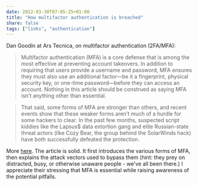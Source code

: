 ```yaml
---
date: 2022-03-30T07:05:25+01:00
title: "How multifactor authentication is breached"
share: false
tags: ["links", "authentication"]
---
```

Dan Goodin at Ars Tecnica, on multifactor authentication (2FA/MFA):

> Multifactor authentication (MFA) is a core defense that is among the most
> effective at preventing account takeovers. In addition to requiring that
> users provide a username and password, MFA ensures they must also use an
> additional factor—be it a fingerprint, physical security key, or one-time
> password—before they can access an account. Nothing in this article should be
> construed as saying MFA isn’t anything other than essential.

> That said, some forms of MFA are stronger than others, and recent events show
> that these weaker forms aren’t much of a hurdle for some hackers to clear. In
> the past few months, suspected script kiddies like the Lapsus$ data extortion
> gang and elite Russian-state threat actors (like Cozy Bear, the group behind
> the SolarWinds hack) have both successfully defeated the protection.

More
[here](https://arstechnica.com/information-technology/2022/03/lapsus-and-solar-winds-hackers-both-use-the-same-old-trick-to-bypass-mfa/).
The article is solid. It first introduces the various forms of MFA, then
explains the attack vectors used to bypass them (hint: they prey on distracted,
busy, or otherwise unaware people - we've all been there.) I appreciate their
stressing that MFA is essential while raising awareness of the potential
pitfalls.

